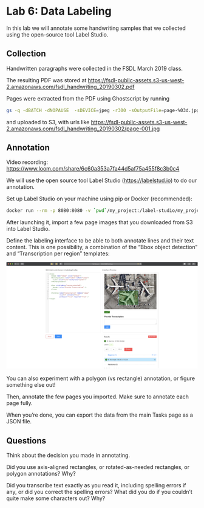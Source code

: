 # Lab 6: Data Labeling

In this lab we will annotate some handwriting samples that we collected using the open-source tool Label Studio.

## Collection

Handwritten paragraphs were collected in the FSDL March 2019 class.

The resulting PDF was stored at https://fsdl-public-assets.s3-us-west-2.amazonaws.com/fsdl_handwriting_20190302.pdf

Pages were extracted from the PDF using Ghostscript by running

```sh
gs -q -dBATCH -dNOPAUSE  -sDEVICE=jpeg -r300 -sOutputFile=page-%03d.jpg -f fsdl_handwriting_20190302.pdf
```

and uploaded to S3, with urls like https://fsdl-public-assets.s3-us-west-2.amazonaws.com/fsdl_handwriting_20190302/page-001.jpg

## Annotation

Video recording: https://www.loom.com/share/6c60a353a7fa44d5af75a455f8c3b0c4

We will use the open source tool Label Studio (https://labelstud.io) to do our annotation.

Set up Label Studio on your machine using pip or Docker (recommended):

```sh
docker run --rm -p 8080:8080 -v `pwd`/my_project:/label-studio/my_project --name label-studio heartexlabs/label-studio:latest label-studio start my_project --init
```

After launching it, import a few page images that you downloaded from S3 into Label Studio.

Define the labeling interface to be able to both annotate lines and their text content. This is one possibility, a combination of the “Bbox object detection” and “Transcription per region” templates:

![annotation interface](./annotation_interface.png)

You can also experiment with a polygon (vs rectangle) annotation, or figure something else out!

Then, annotate the few pages you imported. Make sure to annotate each page fully.

When you’re done, you can export the data from the main Tasks page as a JSON file.

## Questions

Think about the decision you made in annotating.

Did you use axis-aligned rectangles, or rotated-as-needed rectangles, or polygon annotations? Why?

Did you transcribe text exactly as you read it, including spelling errors if any, or did you correct the spelling errors? What did you do if you couldn’t quite make some characters out? Why?
